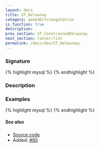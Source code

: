 ```yaml
---
layout: docs
title: ST_Delaunay
category: geom3D/triangulation
is_function: true
description: 
prev_section: ST_ConstrainedDelaunay
next_section: raster/list
permalink: /docs/dev/ST_Delaunay/
---
```


### Signature

{% highlight mysql %}
{% endhighlight %}

### Description

### Examples

{% highlight mysql %}
{% endhighlight %}

##### See also

* <a href="https://github.com/irstv/H2GIS/blob/master/h2spatial-ext/src/main/java/org/h2gis/h2spatialext/function/spatial/mesh/ST_Delaunay.java" target="_blank">Source code</a>
* Added: <a href="https://github.com/irstv/H2GIS/pull/80" target="_blank">#80</a>
